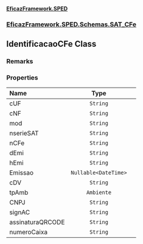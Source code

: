#### [EficazFramework.SPED](EficazFrameworkSPED.md 'EficazFramework SPED')
### [EficazFramework.SPED.Schemas.SAT_CFe](EficazFramework.SPED.Schemas.SAT_CFe.md 'EficazFramework.SPED.Schemas.SAT_CFe')

## IdentificacaoCFe Class

### Remarks
### Properties

| Name | Type | |
| :--- | :---: | :--- |
| cUF | `String` |  |
| cNF | `String` |  |
| mod | `String` |  |
| nserieSAT | `String` |  |
| nCFe | `String` |  |
| dEmi | `String` |  |
| hEmi | `String` |  |
| Emissao | `Nullable<DateTime>` |  |
| cDV | `String` |  |
| tpAmb | `Ambiente` |  |
| CNPJ | `String` |  |
| signAC | `String` |  |
| assinaturaQRCODE | `String` |  |
| numeroCaixa | `String` |  |
